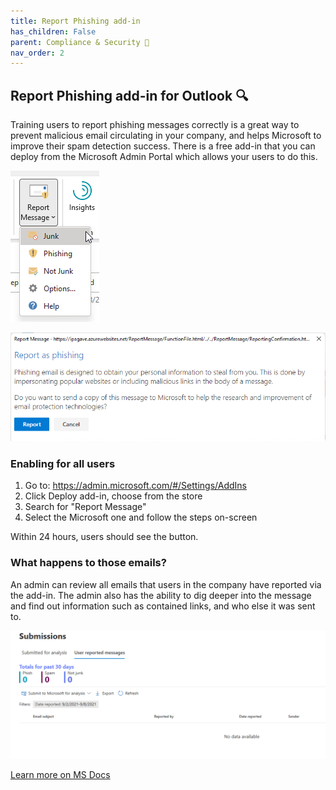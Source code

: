 ```yaml
---
title: Report Phishing add-in
has_children: False
parent: Compliance & Security 📑
nav_order: 2
---
```


## Report Phishing add-in for Outlook 🔍

Training users to report phishing messages correctly is a great way to prevent malicious email  circulating in your company, and helps Microsoft to improve their spam detection success. There is a free add-in that you can deploy from the Microsoft Admin Portal which allows your users to do this.

![Report Phishing](Images/ReportPhishing.png)

![Confirm Report](Images/PhishConfirm.png)

### Enabling for all users

1. Go to: https://admin.microsoft.com/#/Settings/AddIns
2. Click Deploy add-in, choose from the store
3. Search for "Report Message"
4. Select the Microsoft one and follow the steps on-screen

Within 24 hours, users should see the button.

### What happens to those emails?

An admin can review all emails that users in the company have reported via the add-in. The admin also has the ability to dig deeper into the message and find out information such as contained links, and who else it was sent to.

![Phish Submission](Images/FishingSubmission.png)

[Learn more on MS Docs](https://docs.microsoft.com/en-us/microsoft-365/security/office-365-security/enable-the-report-message-add-in?view=o365-worldwide)